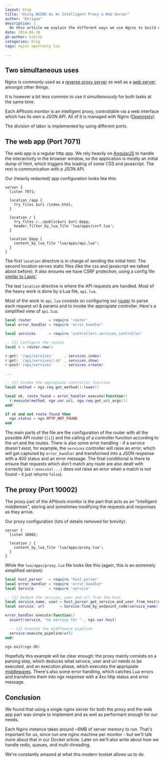 ```yaml
---
layout: blog
title: "Using NGINX As An Intelligent Proxy & Web Server"
author: "Enrique"
description: |
  On this article we explain the different ways we use Nginx to build APItools.
date: 2014-06-10
gh-author: kikito
categories: blog
tags: nginx openresty lua

---
```


## Two simultaneous uses

Nginx is commonly used as a [reverse proxy server](http://en.wikipedia.org/wiki/Reverse_proxy) as well as a [web server](http://en.wikipedia.org/wiki/Web_server), amongst other things.

It is however a bit less common to use it *simultaneously* for both tasks at the same time.

Each APItools monitor is an intelligent proxy, controllable via a web interface which has its own a JSON API. All of it is managed with Nginx ([Openresty](http://openresty.org/)).

The division of labor is implemented by using different ports.

## The web app (Port 7071)

The web app is a regular http app. We rely heavily on [AngularJS](https://angularjs.org/) to handle the interactivity in the browser window, so the application
is mostly an initial dump of html, which triggers the loading of some CSS and javascript. The rest is communication with a JSON API.

Our (heavily redacted) app configuration looks like this:

```
server {
  listen 7071;

  location /app {
    try_files $uri /index.html;
  }

  location / {
    try_files /../public$uri $uri @app;
    header_filter_by_lua_file 'lua/apps/csrf.lua';
  }

  location @app {
    content_by_lua_file "lua/apps/api.lua";
  }
}
```

The first `location` directive is in charge of sending the initial html. The second location serves static files (like the css and javascript we talked about before). It also
ensures we have CSRF protection, using a config file [similar to Lapis'](http://leafo.net/lapis/reference.html#utilities-csrf-protection).

The last `location` directive is where the API requests are handled. Most of the heavy work is done by a Lua file, `api.lua`.

Most of the work in `api.lua` consists on configuring our [router](https://docs.apitools.com/2014/04/24/a-small-router-for-openresty.html) to parse each request url & params and to
invoke the appropiate controller. Here's a simplified view of `api.lua`:

``` lua
local router        = require 'router'
local error_handler = require 'error_handler'

local services      = require 'controllers.services_controller'

-- [1] Configure the routes
local r = router.new()

r:get( '/api/services'     , services.index)
r:get( '/api/services/:id' , services.show)
r:post('/api/services'     , services.create)

...

-- [2] Invoke the appropiate controller function
local method = ngx.req.get_method():lower()

local ok, route_found = error_handler.execute(function()
  r:execute(method, ngx.var.uri, ngx.req.get_uri_args())
end)

if ok and not route_found then
  ngx.status = ngx.HTTP_NOT_FOUND
end
```

The main parts of the file are the configuration of the router with all the possible API router (`[1]`) and the calling of a controller function according to the url
and the routes. There is also some error handling - if a service doesn't exist, for example, the `services` controller will raise an error, which will get captured
by `error_handler` and transformed into a JSON response with a 400 status and an error message. The final conditional is there to ensure that requests which don't
match any route are also dealt with correctly (as `r:execute(...)` does not raise an error when a match is not found – it just returns `false`).

## The proxy (Port 10002)

The proxy part of the APItools monitor is the part that acts as an "intelligent middleman", storing and sometimes modifying the requests and responses
as they arrive.

Our proxy configuration (lots of details removed for brevity):

```
server {
  listen 10002;

  location / {
    content_by_lua_file 'lua/apps/proxy.lua';
  }
}
```

While the `lua/apps/proxy.lua` file looks like this (again, this is an extremely simplified version):

``` lua
local host_parser   = require 'host_parser'
local error_handler = require 'error_handler'
local Service       = require 'service'

-- [1] Deduce the service, user and url from the host
local service_name, user = host_parser.get_service_and_user_from_host(ngx.var.host)
local service, url       = Service:find_by_endpoint_code(service_name)

error_handler.execute(function()
  assert(service, "no service for ".. ngx.var.host)

  -- [2] Execute the middleware pipeline
  service:execute_pipeline(url)
end)

ngx.exit(ngx.OK)
```

Hopefully this example will be clear enough: the proxy mainly consists on a parsing step, which deduces
what service, user and url needs to be executed, and an execution phase, which executes the appropiate
[middlewares](https://docs.apitools.com/docs/pipeline/). There's also some error handling, which
catches Lua errors and transforms them into ngx response with a 4xx http status and error message.

## Conclusion

We found that using a single nginx server for both the proxy and the web app part was simple to implement and
as well as performant enough for our needs.

Each Nginx instance takes around ~6MB of server memory to run. That's important for us, since run one nginx machine per monitor - but
we'll talk more about that in our Docker article. Later on we'll also write about how we handle redis, queues, and multi-threading.

We're constantly amazed at what this modern toolset allows us to do.
